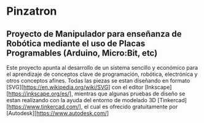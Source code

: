 # Pinzatron
## Proyecto de Manipulador para enseñanza de Robótica mediante el uso de Placas Programables (Arduino, Micro:Bit, etc)
Este proyecto apunta al desarrollo de un sistema sencillo y económico para el aprendizaje de conceptos clave de programación, robótica, electrónica y otros conceptos afines.
Todas las piezas se estan diseñando en formato [SVG][https://en.wikipedia.org/wiki/SVG] con el editor [Inkscape][https://inkscape.org/es/], mientras que algunas pruebas de diseño se estan realizando con la ayuda del entorno de modelado 3D [Tinkercad][https://www.tinkercad.com/], el cual es ofrecido gratuitamente por [Autodesk][https://www.autodesk.com/]
